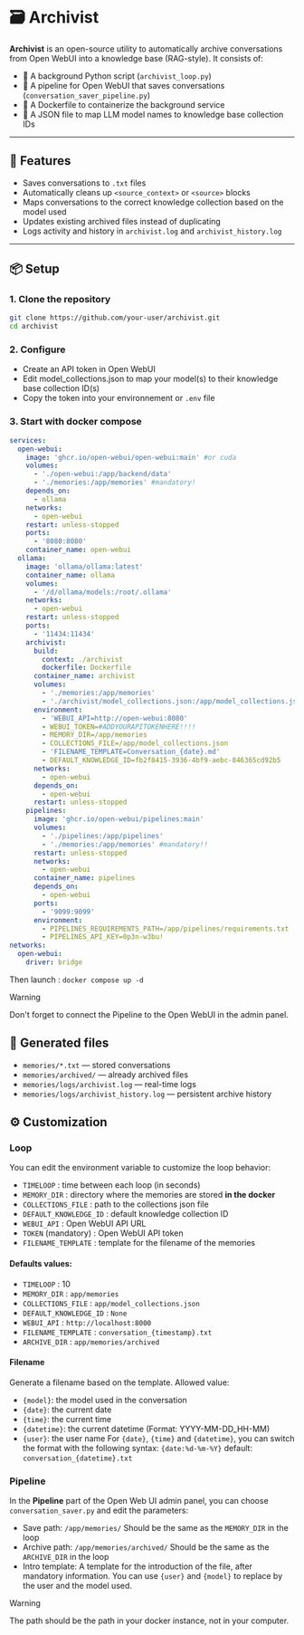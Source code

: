 # 🗃 Archivist

**Archivist** is an open-source utility to automatically archive conversations from Open WebUI into a knowledge base (RAG-style). It consists of:

- 🔁 A background Python script (`archivist_loop.py`)
- 🧠 A pipeline for Open WebUI that saves conversations (`conversation_saver_pipeline.py`)
- 🐳 A Dockerfile to containerize the background service
- 🧩 A JSON file to map LLM model names to knowledge base collection IDs

---

## 🚀 Features

- Saves conversations to `.txt` files
- Automatically cleans up `<source_context>` or `<source>` blocks
- Maps conversations to the correct knowledge collection based on the model used
- Updates existing archived files instead of duplicating
- Logs activity and history in `archivist.log` and `archivist_history.log`

---

## 📦 Setup

### 1. Clone the repository

```bash
git clone https://github.com/your-user/archivist.git
cd archivist
```

### 2. Configure
- Create an API token in Open WebUI
- Edit model_collections.json to map your model(s) to their knowledge base collection ID(s)
- Copy the token into your environnement or `.env` file

### 3. Start with docker compose
```yaml
services:
  open-webui:
    image: 'ghcr.io/open-webui/open-webui:main' #or cuda
    volumes:
      - './open-webui:/app/backend/data'
      - './memories:/app/memories' #mandatory!
    depends_on:
      - ollama
    networks:
      - open-webui
    restart: unless-stopped
    ports:
      - '8080:8080'
    container_name: open-webui
  ollama:
    image: 'ollama/ollama:latest'
    container_name: ollama
    volumes:
      - '/d/ollama/models:/root/.ollama'
    networks:
      - open-webui
    restart: unless-stopped
    ports:
      - '11434:11434'
    archivist:
      build:
        context: ./archivist
        dockerfile: Dockerfile
      container_name: archivist
      volumes:
        - './memories:/app/memories'
        - './archivist/model_collections.json:/app/model_collections.json'
      environment:
        - 'WEBUI_API=http://open-webui:8080'
        - WEBUI_TOKEN=#ADDYOURAPITOKENHERE!!!!
        - MEMORY_DIR=/app/memories
        - COLLECTIONS_FILE=/app/model_collections.json
        - 'FILENAME_TEMPLATE=Conversation_{date}.md'
        - DEFAULT_KNOWLEDGE_ID=fb2f8415-3936-4bf9-aebc-846365cd92b5
      networks:
        - open-webui
      depends_on:
        - open-webui
      restart: unless-stopped
    pipelines:
      image: 'ghcr.io/open-webui/pipelines:main'
      volumes:
        - './pipelines:/app/pipelines'
        - './memories:/app/memories' #mandatory!!
      restart: unless-stopped
      networks:
        - open-webui
      container_name: pipelines
      depends_on:
        - open-webui
      ports:
        - '9099:9099'
      environment:
        - PIPELINES_REQUIREMENTS_PATH=/app/pipelines/requirements.txt
        - PIPELINES_API_KEY=0p3n-w3bu!
networks:
  open-webui:
    driver: bridge


```

Then launch : `docker compose up -d`

> [!WARNING]
> Don't forget to connect the Pipeline to the Open WebUI in the admin panel.

## 📁 Generated files
- `memories/*.txt` — stored conversations
- `memories/archived/` — already archived files
- `memories/logs/archivist.log` — real-time logs
- `memories/logs/archivist_history.log` — persistent archive history

## ⚙️ Customization

### Loop
You can edit the environment variable to customize the loop behavior:

- `TIMELOOP` : time between each loop (in seconds)
- `MEMORY_DIR` : directory where the memories are stored **in the docker**
- `COLLECTIONS_FILE` : path to the collections json file
- `DEFAULT_KNOWLEDGE_ID` : default knowledge collection ID
- `WEBUI_API` : Open WebUI API URL
- `TOKEN` (mandatory) : Open WebUI API token
- `FILENAME_TEMPLATE` : template for the filename of the memories

#### Defaults values:
- `TIMELOOP` : 10
- `MEMORY_DIR` : `app/memories`
- `COLLECTIONS_FILE` : `app/model_collections.json`
- `DEFAULT_KNOWLEDGE_ID` : `None`
- `WEBUI_API` : `http://localhost:8000`
- `FILENAME_TEMPLATE` : `conversation_{timestamp}.txt`
- `ARCHIVE_DIR` : `app/memories/archived`

#### Filename

Generate a filename based on the template.
  Allowed value:
  - `{model}`: the model used in the conversation
  - `{date}`: the current date
  - `{time}`: the current time
  - `{datetime}`: the current datetime (Format: YYYY-MM-DD_HH-MM)
  - `{user}`: the user name
  For `{date}`, `{time}` and `{datetime}`, you can switch the format with the following syntax:
  `{date:%d-%m-%Y}`
default: `conversation_{datetime}.txt`

### Pipeline

In the **Pipeline** part of the Open Web UI admin panel, you can choose `conversation_saver.py` and edit the parameters:
- Save path: `/app/memories/`
  Should be the same as the `MEMORY_DIR` in the loop
- Archive path: `/app/memories/archived/`
  Should be the same as the `ARCHIVE_DIR` in the loop
- Intro template: A template for the introduction of the file, after mandatory information. You can use `{user}` and `{model}` to replace by the user and the model used.

> [!WARNING]
> The path should be the path in your docker instance, not in your computer.
